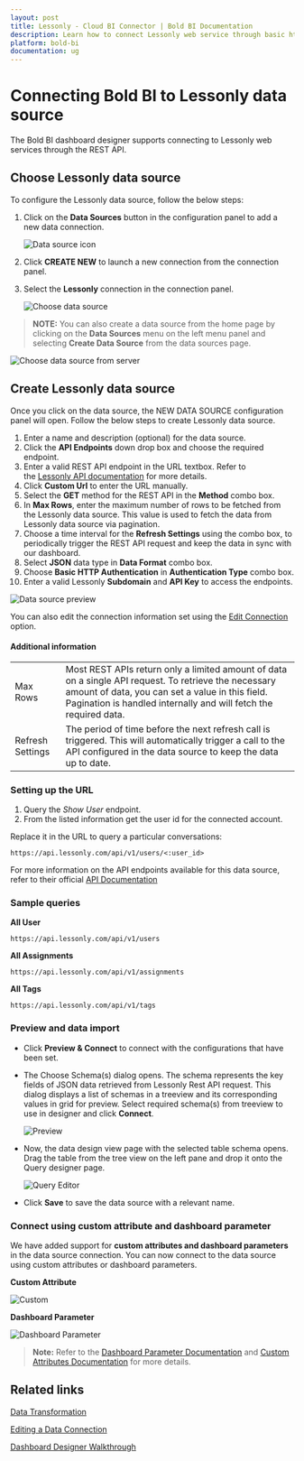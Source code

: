 ```yaml
---
layout: post
title: Lessonly - Cloud BI Connector | Bold BI Documentation
description: Learn how to connect Lessonly web service through basic http authentication with cloud-hosted Bold BI and create data source for widget configuration. 
platform: bold-bi
documentation: ug
---
```


# Connecting Bold BI to Lessonly data source
The Bold BI dashboard designer supports connecting to Lessonly web services through the REST API. 

## Choose Lessonly data source

To configure the Lessonly data source, follow the below steps:

1. Click on the **Data Sources** button in the configuration panel to add a new data connection.

   ![Data source icon](/static/assets/working-with-datasource/data-connectors/images/common/DataSourcesIcon.png)

2. Click **CREATE NEW** to launch a new connection from the connection panel.
3. Select the **Lessonly** connection in the connection panel.

   ![Choose data source](/static/assets/working-with-datasource/data-connectors/images/Lessonly/ChooseDS.png)

> **NOTE:** You can also create a data source from the home page by clicking on the **Data Sources** menu on the left menu panel and selecting **Create Data Source** from the data sources page.

   ![Choose data source from server](/static/assets/working-with-datasource/data-connectors/images/Lessonly/ChooseDS_Server.png)

## Create Lessonly data source
Once you click on the data source, the NEW DATA SOURCE configuration panel will open. Follow the below steps to create Lessonly data source.
1. Enter a name and description (optional) for the data source.
2. Click the **API Endpoints** down drop box and choose the required endpoint.
3. Enter a valid REST API endpoint in the URL textbox. Refer to the [Lessonly API documentation](https://docs.lessonly.com/) for more details.
4. Click **Custom Url** to enter the URL manually.
5. Select the **GET** method for the REST API in the **Method** combo box.
6. In **Max Rows**, enter the maximum number of rows to be fetched from the Lessonly data source. This value is used to fetch the data from Lessonly data source via pagination.
7. Choose a time interval for the **Refresh Settings** using the combo box, to periodically trigger the REST API request and keep the data in sync with our dashboard.  
8. Select **JSON** data type in **Data Format** combo box.
9. Choose **Basic HTTP Authentication** in **Authentication Type** combo box.
10. Enter a valid Lessonly **Subdomain** and **API Key** to access the endpoints.

![Data source preview](/static/assets/working-with-datasource/data-connectors/images/Lessonly/DataSourcesView.png)

You can also edit the connection information set using the [Edit Connection](/working-with-data-sources/editing-a-data-connection/) option.

#### Additional information
<table width="600">
<tr>
<td>
Max Rows
</td>
<td>
Most REST APIs return only a limited amount of data on a single API request. To retrieve the necessary amount of data, you can set a value in this field. Pagination is handled internally and will fetch the required data.
</td>
</tr>
<tr>
<td>
Refresh Settings
</td>
<td>
The period of time before the next refresh call is triggered. This will automatically trigger a call to the API configured in the data source to keep the data up to date.
</td>
</tr>
</table>

### Setting up the URL

1. Query the <i>Show User</i> endpoint.
2. From the listed information get the user id for the connected account.

Replace it in the URL to query a particular conversations:

`https://api.lessonly.com/api/v1/users/<:user_id>`

For more information on the API endpoints available for this data source, refer to their official [API Documentation](https://docs.lessonly.com/)

### Sample queries

**All User**

`https://api.lessonly.com/api/v1/users`

**All Assignments**

`https://api.lessonly.com/api/v1/assignments`

**All Tags**

`https://api.lessonly.com/api/v1/tags`


### Preview and data import
* Click **Preview & Connect** to connect with the configurations that have been set.
* The Choose Schema(s) dialog opens. The schema represents the key fields of JSON data retrieved from Lessonly Rest API request. This dialog displays a list of schemas in a treeview and its corresponding values in grid for preview. Select required schema(s) from treeview to use in designer and click **Connect**.

   ![Preview](/static/assets/working-with-datasource/data-connectors/images/common/Preview.png)

* Now, the data design view page with the selected table schema opens. Drag the table from the tree view on the left pane and drop it onto the Query designer page.

   ![Query Editor](/static/assets/working-with-datasource/data-connectors/images/common/QueryEditor.png)

* Click **Save** to save the data source with a relevant name.

### Connect using custom attribute and dashboard parameter

We have added support for **custom attributes and dashboard parameters** in the data source connection. You can now connect to the data source using custom attributes or dashboard parameters.

**Custom Attribute**

![Custom](/static/assets/working-with-datasource/data-connectors/images/Lessonly/Custom.png)

**Dashboard Parameter**

![Dashboard Parameter](/static/assets/working-with-datasource/data-connectors/images/Lessonly/Dashboardparameter.png)

>**Note:** Refer to the [Dashboard Parameter Documentation](https://help.boldbi.com/working-with-data-sources/dashboard-parameter/) and [Custom Attributes Documentation](https://help.boldbi.com/working-with-data-sources/configuring-custom-attribute/) for more details.

## Related links
[Data Transformation](/working-with-data-sources/data-modeling/joining-table/)

[Editing a Data Connection](/working-with-data-sources/editing-a-data-connection/)   

[Dashboard Designer Walkthrough](/getting-started/creating-dashboard/)